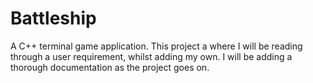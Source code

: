 # Battleship
A C++ terminal game application. This project a where I will be reading through a user requirement, whilst adding my own. I will be adding a thorough documentation as the project goes on.


